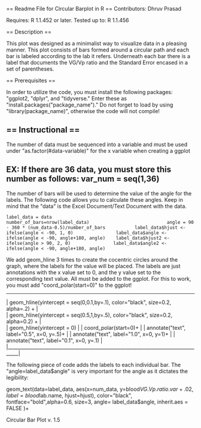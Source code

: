 == Readme File for Circular Barplot in R ==
Contributors: Dhruv Prasad

Requires: R 1.1.452 or later.
Tested up to: R 1.1.456


== Description ==

This plot was designed as a minimalist way to visualize data in a pleasing
manner. This plot consists of bars formed around a circular path and each bar is 
labeled according to the lab it refers. Underneath each bar there is a label
that documents the VG/Vp ratio and the Standard Error encased in a set of parentheses.

== Prerequisites ==

In order to utilize the code, you must install the following packages: "ggplot2, "dplyr",
and "tidyverse." Enter these as "install.packages("package_name")." Do not forget to load by using "library(package_name)", otherwise
the code will not compile!

== Instructional ==
----------------------------------------------------------------------------------------------------------------------------------------
The number of data must be sequenced into a variable and must be used under "as.factor(#data-variable)" for the x variable when creating a ggplot

EX: If there are 36 data, you must store this number as follows: var_num = seq(1,36)
----------------------------------------------------------------------------------------------------------------------------------------

The number of bars will be used to determine the value of the angle for the labels. The following code allows you to calculate these angles. 
Keep in mind that the "data" is the Excel Document/Text Document with the data.

 `label_data = data                                           
 number_of_bars=nrow(label_data)                            
 angle = 90 - 360 * (num_data-0.5)/number_of_bars          
 label_data$hjust <- ifelse(angle < -90, 1, 0)               
 label_data$angle <- ifelse(angle < -90, angle+180, angle)   
 label_data$hjust2 <- ifelse(angle > 90, 2, 0)               
 label_data$angle2 <- ifelse(angle < -90, angle+180, angle)`  



We add geom_hline 3 times to create the cocentric circles around the graph, where the labels for the value will be placed.
The labels are just annotations with the x value set to 0, and the y value set to the corresponding text value. All must be added to the ggplot.
For this to work, you must add "coord_polar(start=0)" to the ggplot!
 ___________________________________________________________________________________
|  geom_hline(yintercept = seq(0,0.1,by=.1), color="black", size=0.2, alpha=.2) +   |                                  
|  geom_hline(yintercept = seq(0.5,1,by=.5), color="black", size=0.2, alpha=0.2) +  |                                    
|  geom_hline(yintercept = 0)                                                       |
|  coord_polar(start=0)+                                                            |
|  annotate("text", label="0.5", x=0, y=.5)+                                        |
|  annotate("text", label="1.0", x=0, y=1)+                                         |
|  annotate("text", label="0.1", x=0, y=.1)                                         |
|___________________________________________________________________________________|


The following piece of code adds the labels to each individual bar. The "angle=label_data$angle" is very important for the angle as it dictates the legibility:

geom_text(data=label_data, aes(x=num_data, y=blood$VG.Vp.ratio.var+.02, label=blood$lab.name, hjust=hjust), color="black", fontface="bold",alpha=0.6, size=3, angle= label_data$angle, inherit.aes = FALSE )+



Circular Bar Plot v. 1.5
